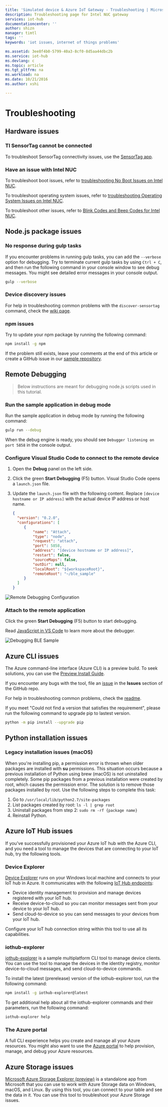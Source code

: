 ```yaml
---
title: 'Simulated device & Azure IoT Gateway - Troubleshooting | Microsoft Docs'
description: Troubleshooting page for Intel NUC gateway
services: iot-hub
documentationcenter: ''
author: shizn
manager: timtl
tags: ''
keywords: 'iot issues, internet of things problems'

ms.assetid: 3ee8f4b0-5799-40a3-8cf0-8d5aa44dbc2b
ms.service: iot-hub
ms.devlang: c
ms.topic: article
ms.tgt_pltfrm: na
ms.workload: na
ms.date: 10/21/2016
ms.author: xshi

---
```

# Troubleshooting

## Hardware issues

### TI SensorTag cannot be connected

To troubleshoot SensorTag connectivity issues, use the [SensorTag app](http://processors.wiki.ti.com/index.php/SensorTag_User_Guide#SensorTag_App_user_guide).

### Have an issue with Intel NUC

To troubleshoot boot issues, refer to [troubleshooting No Boot Issues on Intel NUC](http://www.intel.com/content/www/us/en/support/boards-and-kits/000005845.html).

To troubleshoot operating system issues, refer to [troubleshooting Operating System Issues on Intel NUC](http://www.intel.com/content/www/us/en/support/boards-and-kits/000006018.html).

To troubleshoot other issues, refer to [Blink Codes and Beep Codes for Intel NUC](http://www.intel.com/content/www/us/en/support/boards-and-kits/intel-nuc-boards/000005854.html).

## Node.js package issues

### No response during gulp tasks

If you encounter problems in running gulp tasks, you can add the `--verbose` option for debugging. Try to terminate current gulp tasks by using `Ctrl + C`, and then run the following command in your console window to see debug messages. You might see detailed error messages in your console output.

```bash
gulp --verbose
```

### Device discovery issues

For help in troubleshooting common problems with the `discover-sensortag` command, check the [wiki page](https://wiki.archlinux.org/index.php/bluetooth#Bluetoothctl).

### npm issues

Try to update your npm package by running the following command:

```bash
npm install -g npm
```

If the problem still exists, leave your comments at the end of this article or create a GitHub issue in our [sample repository](https://github.com/azure-samples/iot-hub-c-intel-nuc-gateway-getting-started).

## Remote Debugging
> Below instructions are meant for debugging node.js scripts used in this tutorial.
### Run the sample application in debug mode

Run the sample application in debug mode by running the following command:

```bash
gulp run --debug
```

When the debug engine is ready, you should see `Debugger listening on port 5858` in the console output.

### Configure Visual Studio Code to connect to the remote device

1. Open the **Debug** panel on the left side.
2. Click the green **Start Debugging** (F5) button. Visual Studio Code opens a `launch.json` file.
3. Update the `launch.json` file with the following content. Replace `[device hostname or IP address]` with the actual device IP address or host name.

   ``` json
   {
     "version": "0.2.0",
     "configurations": [
        {
            "name": "Attach",
            "type": "node",
            "request": "attach",
            "port": 5858,
            "address": "[device hostname or IP address]",
            "restart": false,
            "sourceMaps": false,
            "outDir": null,
            "localRoot": "${workspaceRoot}",
            "remoteRoot": "~/ble_sample"
        }
     ]
   }
   ```

![Remote Debugging Configuration](./media/iot-hub-gateway-kit-lessons/troubleshooting/remote_debugging_configuration.png)

### Attach to the remote application

Click the green **Start Debugging** (F5) button to start debugging.

Read [JavaScript in VS Code](https://code.visualstudio.com/docs/languages/javascript#_debugging) to learn more about the debugger.

![Debugging BLE Sample](./media/iot-hub-gateway-kit-lessons/troubleshooting/debugging_ble_sample.png)

## Azure CLI issues

The Azure command-line interface (Azure CLI) is a preview build. To seek solutions, you can use the [Preview Install Guide](https://github.com/Azure/azure-cli/blob/master/doc/preview_install_guide.md).

If you encounter any bugs with the tool, file an [issue](https://github.com/Azure/azure-cli/issues) in the **Issues** section of the GitHub repo.

For help in troubleshooting common problems, check the [readme](https://github.com/Azure/azure-cli/blob/master/README.rst).

If you meet "Could not find a version that satisfies the requirement", please run the following command to upgrade pip to lastest version.

```bash
python -m pip install --upgrade pip
```

## Python installation issues

### Legacy installation issues (macOS)

When you're installing pip, a permission error is thrown when older packages are installed with **su** permissions. This situation occurs because a previous installation of Python using brew (macOS) is not uninstalled completely. Some pip packages from a previous installation were created by root, which causes the permission error. The solution is to remove those packages installed by root. Use the following steps to complete this task:

1. Go to `/usr/local/lib/python2.7/site-packages`
2. List packages created by root: `ls -l | grep root`
3. Uninstall packages from step 2: `sudo rm -rf {package name}`
4. Reinstall Python.

## Azure IoT Hub issues

If you've successfully provisioned your Azure IoT hub with the Azure CLI, and you need a tool to manage the devices that are connecting to your IoT hub, try the following tools.

### Device Explorer

[Device Explorer](https://github.com/Azure/azure-iot-sdk-csharp/blob/master/tools/DeviceExplorer) runs on your Windows local machine and connects to your IoT hub in Azure. It communicates with the following [IoT Hub endpoints](https://azure.microsoft.com/en-us/documentation/articles/iot-hub-devguide/):

- Device identity management to provision and manage devices registered with your IoT hub.
- Receive device-to-cloud so you can monitor messages sent from your device to your IoT hub.
- Send cloud-to-device so you can send messages to your devices from your IoT hub.

Configure your IoT hub connection string within this tool to use all its capabilities.

### iothub-explorer

[iothub-explorer](https://github.com/Azure/iothub-explorer) is a sample multiplatform CLI tool to manage device clients. You can use the tool to manage the devices in the identity registry, monitor device-to-cloud messages, and send cloud-to-device commands.

To install the latest (prerelease) version of the iothub-explorer tool, run the following command:

```bash
npm install -g iothub-explorer@latest
```

To get additional help about all the iothub-explorer commands and their parameters, run the following command:

```bash
iothub-explorer help
```

### The Azure portal

A full CLI experience helps you create and manage all your Azure resources. You might also want to use the [Azure portal](https://azure.microsoft.com/en-us/documentation/articles/azure-portal-overview/) to help provision, manage, and debug your Azure resources.

## Azure Storage issues

[Microsoft Azure Storage Explorer (preview)](http://storageexplorer.com/) is a standalone app from Microsoft that you can use to work with Azure Storage data on Windows, macOS, and Linux. By using this tool, you can connect to your table and see the data in it. You can use this tool to troubleshoot your Azure Storage issues.
